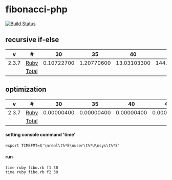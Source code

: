 # fibonacci-php

[![Build Status](https://travis-ci.org/xaoc-303/fibonacci-ruby.svg?branch=master)](https://travis-ci.org/xaoc-303/fibonacci-ruby)

## recursive if-else

| v | # | 30 | 35 | 40 | 45 |
| --- | --- | --- | --- | --- | --- |
| 2.3.7 | [Ruby](./fibo.rb) | 0.10722700 | 1.20770600 | 13.03103300 | 144.01225400 |
| | [Total](https://github.com/xaoc-303/fibonacci) | | | | |

## optimization

| v | # | 30 | 35 | 40 | 45 |
| --- | --- | --- | --- | --- | --- |
| 2.3.7 | [Ruby](./fibo.rb) | 0.00000400 | 0.00000400 | 0.00000400 | 0.00000500 |
| | [Total](https://github.com/xaoc-303/fibonacci) | | | | |

#### setting console command 'time'
```
export TIMEFMT=$'\nreal\t%*E\nuser\t%*U\nsys\t%*S'
```

#### run

```
time ruby fibo.rb f1 30
time ruby fibo.rb f2 30
```
